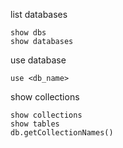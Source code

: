 
list databases

```
show dbs
show databases
```

use database

```
use <db_name>
```

show collections

```
show collections
show tables
db.getCollectionNames()
```
